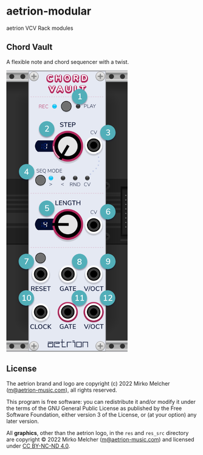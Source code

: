 # aetrion-modular
aetrion VCV Rack modules

## Chord Vault
A flexible note and chord sequencer with a twist.

![Image of Chord Vault module](https://github.com/aetrion-music/aetrion-modular/blob/main/images/Chord%20Vault%20Manual%20Numbered%20Panel.png)

## License

The aetrion brand and logo are copyright (c) 2022 Mirko Melcher (m@aetrion-music.com), all rights reserved.

This program is free software: you can redistribute it and/or modify it under the terms of the GNU General Public License as published by the Free Software Foundation, either version 3 of the License, or (at your option) any later version.

All **graphics**, other than the aetrion logo, in the `res` and `res_src` directory are copyright © 2022 Mirko Melcher (m@aetrion-music.com) and licensed under [CC BY-NC-ND 4.0](https://creativecommons.org/licenses/by-nc-nd/4.0/).
